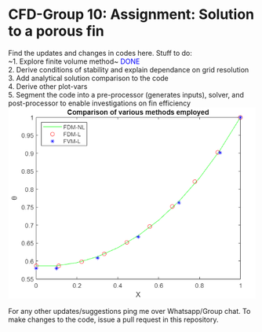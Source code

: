 # CFD-Group 10: Assignment: Solution to a porous fin 
Find the updates and changes in codes here. Stuff to do: \
~1. Explore finite volume method~ <span style="color:blue">DONE</span> \
2. Derive conditions of stability and explain dependance on grid resolution \
3. Add analytical solution comparison to the code\
4. Derive other plot-vars\
5. Segment the code into a pre-processor (generates inputs), solver, and post-processor to enable investigations on fin efficiency
![plot!](https://github.com/RSuryaNarayan/CFD_MEPE11/blob/main/Group%20Assignment/Results/plot_compare.PNG)
<p>For any other updates/suggestions ping me over Whatsapp/Group chat. To make changes to the code, issue a pull request in this repository. </p>
